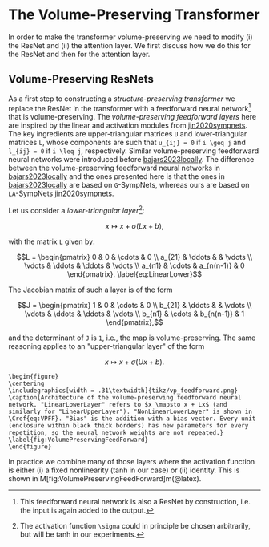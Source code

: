# The Volume-Preserving Transformer

In order to make the transformer volume-preserving we need to modify (i) the ResNet and (ii) the attention layer. We first discuss how we do this for the ResNet and then for the attention layer.

## Volume-Preserving ResNets

As a first step to constructing a *structure-preserving transformer* we replace the ResNet in the transformer with a feedforward neural network[^0] that is volume-preserving. The *volume-preserving feedforward layers* here are inspired by the linear and activation modules from [jin2020sympnets](@cite). The key ingredients are upper-triangular matrices ``U`` and lower-triangular matrices ``L``, whose components are such that ``u_{ij} = 0`` if ``i \geq j`` and ``l_{ij} = 0`` if ``i \leq j``, respectively. Similar volume-preserving feedforward neural networks were introduced before [bajars2023locally](@cite). The difference between the volume-preserving feedforward neural networks in [bajars2023locally](@cite) and the ones presented here is that the ones in [bajars2023locally](@cite) are based on ``G``-SympNets, whereas ours are based on ``LA``-SympNets [jin2020sympnets](@cite).

[^0]: This feedforward neural network is also a ResNet by construction, i.e. the input is again added to the output.

Let us consider a *lower-triangular layer*[^1]:

[^1]: The activation function ``\sigma`` could in principle be chosen arbitrarily, but will be tanh in our experiments.

```math
x \mapsto x + \sigma(Lx + b) ,
\label{eq:VPFF}
``` 
with the matrix ``L`` given by: 
```math 
L = \begin{pmatrix}
     0 & 0 & \cdots & 0      \\
     a_{21} & \ddots &        & \vdots \\
     \vdots & \ddots & \ddots & \vdots \\
     a_{n1} & \cdots & a_{n(n-1)}      & 0 
\end{pmatrix}.
\label{eq:LinearLower}
```
The Jacobian matrix of such a layer is of the form
```math 
J = \begin{pmatrix}
     1 & 0 & \cdots & 0      \\
     b_{21} & \ddots &        & \vdots \\
     \vdots & \ddots & \ddots & \vdots \\
     b_{n1} & \cdots & b_{n(n-1)}      & 1 
\end{pmatrix},
```
and the determinant of ``J`` is ``1``, i.e., the map is volume-preserving. 
The same reasoning applies to an "upper-triangular layer" of the form
```math
x \mapsto x + \sigma(Ux + b) .
\label{eq:VPFFU}
``` 

```@raw latex
\begin{figure}
\centering
\includegraphics[width = .31\textwidth]{tikz/vp_feedforward.png}
\caption{Architecture of the volume-preserving feedforward neural network. "LinearLowerLayer" refers to $x \mapsto x + Lx$ (and similarly for "LinearUpperLayer"). "NonLinearLowerLayer" is shown in \Cref{eq:VPFF}. "Bias" is the addition with a bias vector. Every unit (enclosure within black thick borders) has new parameters for every repetition, so the neural network weights are not repeated.}
\label{fig:VolumePreservingFeedForward}
\end{figure}
```

In practice we combine many of those layers where the activation function is either (i) a fixed nonlinearity (tanh in our case) or (ii) identity. This is shown in M[fig:VolumePreservingFeedForward]m(@latex).
